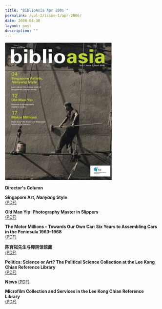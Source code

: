 ```yaml
---
title: "BiblioAsia Apr 2006 "
permalink: /vol-2/issue-1/apr-2006/
date: 2006-04-30
layout: post
description: ""
---
```

<img style="width: 350px; height: 450px;" src="/images/vol-2-issue-1/Apr06.JPG">

**Director's Column**

**Singapore Art, <i>Nanyang</i> Style**<br> [(PDF)](/files/pdf/vol-2/issue-1/v2-issue1_NanyangStyle.pdf)

**Old Man Yip: Photography Master in Slippers**<br> [(PDF)](/files/pdf/vol-2/issue-1/v2-issue1_OldManYip.pdf)

**The Motor Millions – Towards Our Own Car: Six Years to Assembling Cars in the Peninsula 1963–1968**<br> [(PDF)](/files/pdf/vol-2/issue-1/v2-issue1_MotorMillions.pdf)

**陈育崧先生与椰阴馆馆藏**<br> [(PDF)](/files/pdf/vol-2/issue-1/v2-issue1_Chinese.pdf)

**Politics: Science or Art? The Political Science Collection at the Lee Kong Chian Reference Library**<br> [(PDF)](/files/pdf/vol-2/issue-1/v2-issue1_PoliticalScience.pdf)

 **News** [(PDF)](/files/pdf/vol-2/issue-1/News%20for%20Apr%202006.pdf)

**Microfilm Collection and Services in the Lee Kong Chian Reference Library**<br> [(PDF)](/files/pdf/vol-2/issue-1/Microfilm%20service%20for%20Apr%202006.pdf)

